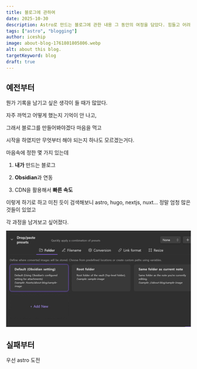 ```yaml
---
title: 블로그에 관하여
date: 2025-10-30
description: Astro로 만드는 블로그에 관한 내용 그 동안의 여정을 담았다. 힘들고 어려웠던 처절한 코딩과의 싸움
tags: ["astro", "blogging"]
author: iceship
image: about-blog-1761801805806.webp
alt: about this blog.
targetKeyword: blog
draft: true
---
```

## 예전부터

뭔가 기록을 남기고 싶은 생각이 들 때가 많았다.

자주 까먹고 어떻게 했는지 기억이 안 나고,

그래서 블로그를 만들어봐야겠다 마음을 먹고

시작을 하였지만 무엇부터 해야 되는지 하나도 모르겠는거다.

마음속에 정한 몇 가지 있는데

1. **내가** 만드는 블로그

2. **Obsidian**과 연동

3. CDN을 활용해서 **빠른 속도**

이렇게 하기로 하고 미친 듯이 검색해보니
astro, hugo, nextjs, nuxt...
정말 엄청 많은 것들이 있었고

각 과정을 남겨보고 싶어졌다.

![](./assets/about-blog-1761801805806.webp)

## 실패부터

우선 astro 도전
